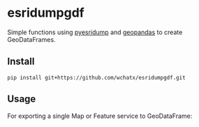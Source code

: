# esridumpgdf

Simple functions using [pyesridump](https://github.com/openaddresses/pyesridump) 
and [geopandas](https://github.com/geopandas/geopandas) to create GeoDataFrames.  

## Install
```
pip install git+https://github.com/wchatx/esridumpgdf.git
```

## Usage
For exporting a single Map or Feature service to GeoDataFrame:
```python

```

